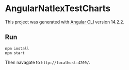 # AngularNatlexTestCharts

This project was generated with [Angular CLI](https://github.com/angular/angular-cli) version 14.2.2.

## Run

```bash
npm install
npm start
```

Then navagate to `http://localhost:4200/`.
